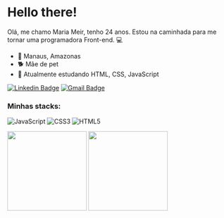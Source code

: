 # Hello there!           

Olá, me chamo Maria Meir, tenho 24 anos. Estou na caminhada para me tornar uma programadora Front-end. :computer:

- :round_pushpin: Manaus, Amazonas
- :dog2: Mãe de pet
- :seedling: Atualmente estudando HTML, CSS, JavaScript

[![Linkedin Badge](https://img.shields.io/badge/-mariameir-blue?style=flat-square&logo=Linkedin&logoColor=white&link=https://www.linkedin.com/in/mariameir/)](https://www.linkedin.com/in/mariameir/)
[![Gmail Badge](https://img.shields.io/badge/-pigyarx@gmail.com-c14438?style=flat-square&logo=Gmail&logoColor=white&link=mailto:pigyarx@gmail.com)](mailto:pigyarx@gmail.com)

### Minhas stacks:

![JavaScript](https://img.shields.io/badge/JavaScript-323330?style=for-the-badge&logo=javascript&logoColor=F7DF1E)
![CSS3](https://img.shields.io/badge/CSS3-1572B6?style=for-the-badge&logo=css3&logoColor=white)
![HTML5](https://img.shields.io/badge/HTML5-E34F26?style=for-the-badge&logo=html5&logoColor=white)

<div>
  <img height="180em" src="https://github-readme-stats.vercel.app/api/top-langs/?username=mariameir&layout=compact&langs_count=7&theme=dracula"/>
  <img height="180em" src="https://user-images.githubusercontent.com/5713670/87202985-820dcb80-c2b6-11ea-9f56-7ec461c497c3.gif"/>
</div>
<br>

